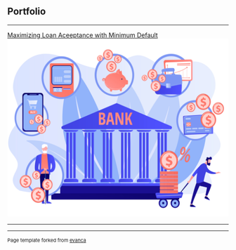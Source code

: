 ## Portfolio

---

[Maximizing Loan Aceeptance with Minimum Default](/sample_page)
<img src="images/thumb_bank.png"/>

---





---
<p style="font-size:11px">Page template forked from <a href="https://github.com/evanca/quick-portfolio">evanca</a></p>
<!-- Remove above link if you don't want to attibute -->
